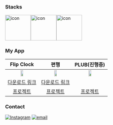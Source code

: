 <!-- ### Blog -->
<!-- BLOG-POST-LIST:START -->
<!-- - [아직도 Swift에서 print문을 쓰고있나요?](https://velog.io/@whitehyun/%EC%95%84%EC%A7%81%EB%8F%84-Swift%EC%97%90%EC%84%9C-print%EB%AC%B8%EC%9D%84-%EC%93%B0%EA%B3%A0%EC%9E%88%EB%82%98%EC%9A%94)
- [[iOS] Xcode Template을 이용하여 파일 구성 자동화하기](https://velog.io/@whitehyun/iOS-Xcode-Template%EC%9D%84-%EC%9D%B4%EC%9A%A9%ED%95%98%EC%97%AC-%ED%8C%8C%EC%9D%BC%EC%9D%84-%EC%89%BD%EA%B2%8C-%EA%B5%AC%EC%84%B1%ED%95%98%EA%B8%B0)
- [[Git] PR을 git branch로 가져와서 보는 법](https://velog.io/@whitehyun/Git-PR%EC%9D%84-git-branch%EB%A1%9C-%EA%B0%80%EC%A0%B8%EC%99%80%EC%84%9C-%EB%B3%B4%EB%8A%94-%EB%B2%95)
- [[iOS] http 통신 가능하도록 설정하기](https://velog.io/@whitehyun/iOS-http-%ED%86%B5%EC%8B%A0-%EA%B0%80%EB%8A%A5%ED%95%98%EB%8F%84%EB%A1%9D-%EC%84%A4%EC%A0%95%ED%95%98%EA%B8%B0)
- [[iOS] UICollectionViewCompositionalLayout](https://velog.io/@whitehyun/iOS-UICollectionViewCompositionalLayout) -->
<!-- BLOG-POST-LIST:END -->

### Stacks

<div style="display: flex; align-items: flex-start;"><img src="https://techstack-generator.vercel.app/swift-icon.svg" alt="icon" width="83" height="83" /><img src="https://techstack-generator.vercel.app/python-icon.svg" alt="icon" width="83" height="83" /><img src="https://techstack-generator.vercel.app/github-icon.svg" alt="icon" width="83" height="83" /></div>


### My App

|Flip Clock|편행| PLUB(진행중)
|:-:|:-:|:-:|
|<img src="https://user-images.githubusercontent.com/57972338/198289621-6dab00d1-7f0e-4851-b2b1-1800909b1b24.png" width="30%"/>| <img src="https://user-images.githubusercontent.com/57972338/210321655-881688c4-c1ca-437d-b795-c1840154294b.png" width="30%"/>|<img src="https://user-images.githubusercontent.com/57972338/210328485-11e984a0-f7b0-463f-b855-cf46f4ed86c6.png" width="30%"/>|
|[다운로드 링크](https://apps.apple.com/app/flip-clock-탁상시계/id1633579148?platform=ipad)|[다운로드 링크](https://apps.apple.com/kr/app/%ED%8E%B8%ED%96%89/id1665633509?l=en)||
|[프로젝트](https://github.com/WhiteHyun/FlipClock)|[프로젝트](https://github.com/iOS-PPAK/PyeonHaeng)|[프로젝트](https://github.com/PLUB2022/PLUB-iOS)|

### Contact

[![Instagram](https://img.shields.io/badge/Instagram-E4405F?style=flat-square&logo=Instagram&logoColor=white)](https://instagram.com/whi7ehyun)
[![email](https://img.shields.io/badge/Gmail-EA4335?style=flat-square&logo=Gmail&logoColor=white)](mailto:whi7ehyun@gmail.com)
